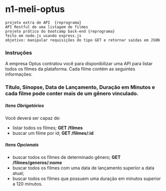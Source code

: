 # n1-meli-optus
```
projeto extra de API  {reprograma}
API Restful de uma listagem de filmes
projeto prático do bootcamp back-end {reprograma} 
feito em node.js usando express.js
objetivo: manipular requisições do tipo GET e retornar saídas em JSON
```
### Instruções ###
A empresa Optus contratou você para disponibilizar uma API para listar todos os filmes da plataforma. Cada filme contém as seguintes informações:

### Título, Sinopse, Data de Lançamento, Duração em Minutos e cada filme pode conter mais de um gênero vinculado. ###

##### Itens Obrigatórios #####
Você deverá ser capaz de:
- listar todos os filmes;
**GET /filmes**
- buscar um filme por id;
**GET /filmes/:id**

##### Itens Opcionais #####
- buscar todos os filmes de determinado gênero;
**GET /filmes/generos/:nome**
- buscar todos os filmes com uma data de lançamento superior a data atual;
- buscar todos os filmes que possuem uma duração em minutos superior a 120 minutos.
